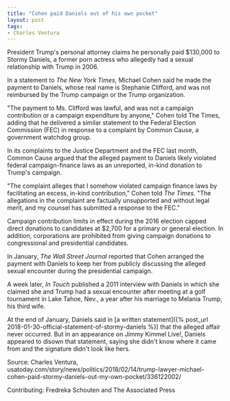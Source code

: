 ```yaml
---
title: "Cohen paid Daniels out of his own pocket"
layout: post
tags:
- Charles Ventura
---
```


President Trump's personal attorney claims he personally paid $130,000 to Stormy Daniels, a former porn actress who allegedly had a sexual relationship with Trump in 2006.

In a statement to *The New York Times,* Michael Cohen said he made the payment to Daniels, whose real name is Stephanie Clifford, and was not reimbursed by the Trump campaign or the Trump organization.

"The payment to Ms. Clifford was lawful, and was not a campaign contribution or a campaign expenditure by anyone," Cohen told The Times, adding that he delivered a similar statement to the Federal Election Commission (FEC) in response to a complaint by Common Cause, a government watchdog group.

In its complaints to the Justice Department and the FEC last month, Common Cause argued that the alleged payment to Daniels likely violated federal campaign-finance laws as an unreported, in-kind donation to Trump's campaign.

"The complaint alleges that I somehow violated campaign finance laws by facilitating an excess, in-kind contribution," Cohen told *The Times.* "The allegations in the complaint are factually unsupported and without legal merit, and my counsel has submitted a response to the FEC."

Campaign contribution limits in effect during the 2016 election capped direct donations to candidates at $2,700 for a primary or general election. In addition, corporations are prohibited from giving campaign donations to congressional and presidential candidates.

In January, *The Wall Street Journal* reported that Cohen arranged the payment with Daniels to keep her from publicly discussing the alleged sexual encounter during the presidential campaign.

A week later, *In Touch* published a 2011 interview with Daniels in which she claimed she and Trump had a sexual encounter after meeting at a golf tournament in Lake Tahoe, Nev., a year after his marriage to Melania Trump, his third wife.

At the end of January, Daniels said in [a written statement]({% post_url 2018-01-30-official-statement-of-stormy-daniels %}) that the alleged affair never occurred. But in an appearance on Jimmy Kimmel Live!, Daniels appeared to disown that statement, saying she didn't know where it came from and the signature didn't look like hers.

Source: Charles Ventura, usatoday.com/story/news/politics/2018/02/14/trump-lawyer-michael-cohen-paid-stormy-daniels-out-my-own-pocket/336122002/

Contributing: Fredreka Schouten and The Associated Press

